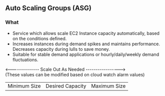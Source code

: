 ## Auto Scaling Groups (ASG)

### What 
 - Service which allows scale EC2 Instance capacity automatically, based on the conditions defined.
 - Increases instances during demand spikes and maintains performance. Decreases capacity during lulls to save money.
 - Suitable for stable demand applications or hourly/daily/weekly demand fluctuations.

 <table>
 <tr>
 	<-------------- Scale Out As Needed -----------------> <br> (These values can be modified based on cloud watch alarm values)
 </tr>
 <tr>
 	<td>Minimum Size</td>
 	<td>Desired Capacity</td>
 	<td>Maximum Size</td>
 </tr>
 </table>